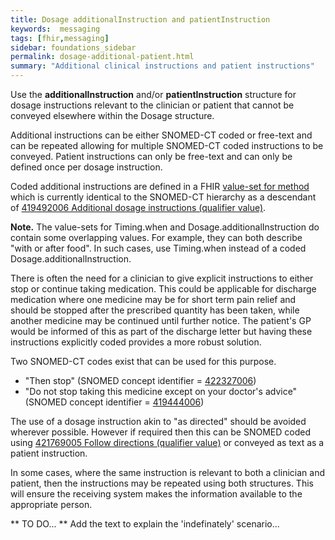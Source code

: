 ```yaml
---
title: Dosage additionalInstruction and patientInstruction
keywords:  messaging
tags: [fhir,messaging]
sidebar: foundations_sidebar
permalink: dosage-additional-patient.html
summary: "Additional clinical instructions and patient instructions"
---
```



 
Use the **additionalInstruction** and/or **patientInstruction** structure for dosage instructions relevant to the clinician or patient that cannot be conveyed elsewhere within the Dosage structure.

Additional instructions can be either SNOMED-CT coded or free-text and can be repeated allowing for multiple SNOMED-CT coded instructions to be conveyed. Patient instructions can only be free-text and can only be defined once per dosage instruction.

Coded additional instructions are defined in a FHIR [value-set for method](http://hl7.org/fhir/stu3/valueset-additional-instruction-codes.html) which is currently identical to the SNOMED-CT hierarchy as a descendant of [419492006 Additional dosage instructions (qualifier value)](https://termbrowser.nhs.uk/?perspective=full&conceptId1=419492006&edition=uk-edition).

**Note.** The value-sets for Timing.when and Dosage.additionalInstruction do contain some overlapping values. For example, they can both describe "with or after food". In such cases, use Timing.when instead of a coded Dosage.additionalInstruction.

There is often the need for a clinician to give explicit instructions to either stop or continue taking medication. This could be applicable for discharge medication where one medicine may be for short term pain relief and should be stopped after the prescribed quantity has been taken, while another medicine may be continued until further notice. The patient's GP would be informed of this as part of the discharge letter but having these instructions explicitly coded provides a more robust solution.

Two SNOMED-CT codes exist that can be used for this purpose. 
  * "Then stop" (SNOMED concept identifier = [422327006](https://termbrowser.nhs.uk/?perspective=full&conceptId1=422327006&edition=uk-edition))
  * "Do not stop taking this medicine except on your doctor's advice" (SNOMED concept identifier = [419444006](https://termbrowser.nhs.uk/?perspective=full&conceptId1=419444006&edition=uk-edition))

The use of a dosage instruction akin to "as directed" should be avoided wherever possible. However if required then this can be SNOMED coded using [421769005 Follow directions (qualifier value)](https://termbrowser.nhs.uk/?perspective=full&conceptId1=421769005&edition=uk-edition) or conveyed as text as a patient instruction.
 
In some cases, where the same instruction is relevant to both a clinician and patient, then the instructions may be repeated using both structures. This will ensure the receiving system makes the information available to the appropriate person.
 
 <script src="https://gist.github.com/RobertGoochUK/bdfe6b4e1aec96c27e3a17c325c14033.js"></script>
 
** TO DO... ** 
Add the text to explain the 'indefinately' scenario...